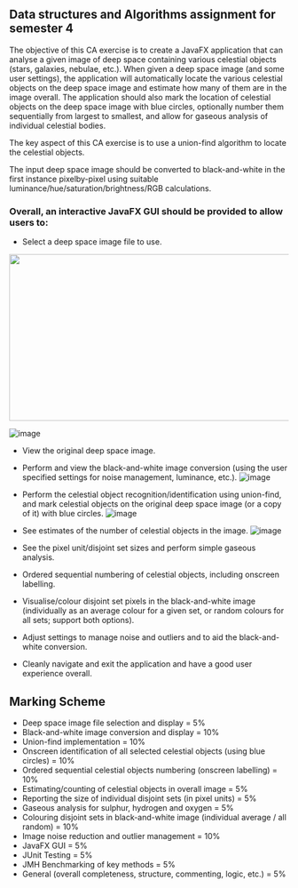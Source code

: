 
## Data structures and Algorithms assignment for semester 4
 
 The objective of this CA exercise is to create a JavaFX application that can analyse a given image of
deep space containing various celestial objects (stars, galaxies, nebulae, etc.). When given a deep
space image (and some user settings), the application will automatically locate the various celestial
objects on the deep space image and estimate how many of them are in the image overall. The
application should also mark the location of celestial objects on the deep space image with blue circles,
optionally number them sequentially from largest to smallest, and allow for gaseous analysis of
individual celestial bodies. 
 
 
The key aspect of this CA exercise is to use a union-find algorithm to locate the celestial
objects.


The input deep space image should be converted to black-and-white in the first instance pixelby-pixel using suitable luminance/hue/saturation/brightness/RGB calculations.



###  Overall, an interactive JavaFX GUI should be provided to allow users to:
  - Select a deep space image file to use.
  <img src="https://user-images.githubusercontent.com/91613044/233866895-b7e51492-75c6-4272-879f-5d4441685ed9.png" width="600" height="300">
  
  ![image](https://user-images.githubusercontent.com/91613044/233867080-762e5b0f-e5fc-4c06-90c0-aefabad419ed.png)


  - View the original deep space image.
  - Perform and view the black-and-white image conversion (using the user specified settings for noise management, luminance, etc.).
  ![image](https://user-images.githubusercontent.com/91613044/233867102-21fe6a3c-9a2f-4466-9cb4-853cb3ee4d66.png)

  - Perform the celestial object recognition/identification using union-find, and mark celestial objects on the original deep space image (or a copy of it) with blue circles.
  ![image](https://user-images.githubusercontent.com/91613044/233867205-670b369a-4237-4537-8382-9b07e9fe4b47.png)

  - See estimates of the number of celestial objects in the image.
  ![image](https://user-images.githubusercontent.com/91613044/233867291-eb304605-7196-4cf9-b5a6-3804a811ed02.png)

  - See the pixel unit/disjoint set sizes and perform simple gaseous analysis.
  - Ordered sequential numbering of celestial objects, including onscreen labelling.
  - Visualise/colour disjoint set pixels in the black-and-white image (individually as an average colour for a given set, or random colours for all sets; support both options).
  - Adjust settings to manage noise and outliers and to aid the black-and-white conversion.
  - Cleanly navigate and exit the application and have a good user experience overall.






## Marking Scheme

- Deep space image file selection and display = 5%
- Black-and-white image conversion and display = 10%
- Union-find implementation = 10%
- Onscreen identification of all selected celestial objects (using blue circles) = 10%
- Ordered sequential celestial objects numbering (onscreen labelling) = 10%
- Estimating/counting of celestial objects in overall image = 5%
- Reporting the size of individual disjoint sets (in pixel units) = 5%
- Gaseous analysis for sulphur, hydrogen and oxygen = 5%
- Colouring disjoint sets in black-and-white image (individual average / all random) = 10%
- Image noise reduction and outlier management = 10%
- JavaFX GUI = 5%
- JUnit Testing = 5%
- JMH Benchmarking of key methods = 5%
- General (overall completeness, structure, commenting, logic, etc.) = 5%





